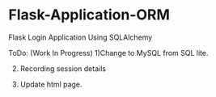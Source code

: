 # Flask-Application-ORM
Flask Login Application Using SQLAlchemy

ToDo: (Work In Progress)
1)Change to MySQL from SQL lite.

2) Recording session details

3) Update html page.
